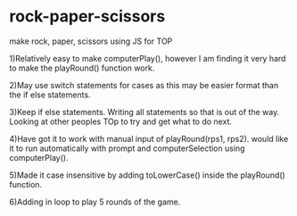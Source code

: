 # rock-paper-scissors
make rock, paper, scissors using JS for TOP

1)Relatively easy to make computerPlay(), however I am finding it very hard to make the playRound() function work.

2)May use switch statements for cases as this may be easier format than the if else statements.

3)Keep if else statements. Writing all statements so that is out of the way. Looking at other peoples TOp to try and get what to do next.

4)Have got it to work with manual input of playRound(rps1, rps2). would like it to run automatically with prompt and computerSelection using computerPlay().

5)Made it case insensitive by adding toLowerCase() inside the playRound() function.

6)Adding in loop to play 5 rounds of the game. 